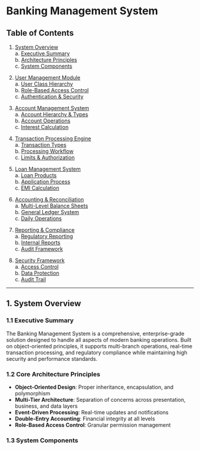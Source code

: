 # Banking Management System

## Table of Contents

1. [System Overview](#1-system-overview)  
   a. [Executive Summary](#11-executive-summary)  
   b. [Architecture Principles](#12-core-architecture-principles)  
   c. [System Components](#13-system-components)  

2. [User Management Module](#2-user-management-module)  
   a. [User Class Hierarchy](#21-user-class-hierarchy)  
   b. [Role-Based Access Control](#22-role-based-access-control-matrix)  
   c. [Authentication & Security](#23-authentication--security)  

3. [Account Management System](#3-account-management-system)  
   a. [Account Hierarchy & Types](#31-account-class-hierarchy)  
   b. [Account Operations](#32-account-operations)  
   c. [Interest Calculation](#33-interest-calculation)  

4. [Transaction Processing Engine](#4-transaction-processing-engine)  
   a. [Transaction Types](#41-transaction-class-hierarchy)  
   b. [Processing Workflow](#42-processing-workflow)  
   c. [Limits & Authorization](#43-limits--authorization)  

5. [Loan Management System](#5-loan-management-system)  
   a. [Loan Products](#51-loan-product-portfolio)  
   b. [Application Process](#52-application-process)  
   c. [EMI Calculation](#53-emi-calculation)  

6. [Accounting & Reconciliation](#6-accounting--reconciliation)  
   a. [Multi-Level Balance Sheets](#61-multi-level-balance-sheet-system)  
   b. [General Ledger System](#62-general-ledger-system)  
   c. [Daily Operations](#63-daily-operations)  

7. [Reporting & Compliance](#7-reporting--compliance)  
   a. [Regulatory Reporting](#71-regulatory-reporting)  
   b. [Internal Reports](#72-internal-reports)  
   c. [Audit Framework](#73-audit-framework)  

8. [Security Framework](#8-security-framework)  
   a. [Access Control](#81-access-control)  
   b. [Data Protection](#82-data-protection)  
   c. [Audit Trail](#83-audit-trail)  

---

## 1. System Overview

### 1.1 Executive Summary

The Banking Management System is a comprehensive, enterprise-grade solution designed to handle all aspects of modern banking operations. Built on object-oriented principles, it supports multi-branch operations, real-time transaction processing, and regulatory compliance while maintaining high security and performance standards.

### 1.2 Core Architecture Principles

- **Object-Oriented Design**: Proper inheritance, encapsulation, and polymorphism
- **Multi-Tier Architecture**: Separation of concerns across presentation, business, and data layers
- **Event-Driven Processing**: Real-time updates and notifications
- **Double-Entry Accounting**: Financial integrity at all levels
- **Role-Based Access Control**: Granular permission management

### 1.3 System Components
